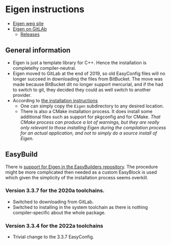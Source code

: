 # Eigen instructions

  * [Eigen weg site](http://eigen.tuxfamily.org/)
  * [Eigen on GitLAb](https://gitlab.com/libeigen/eigen)
      * [Releases](https://gitlab.com/libeigen/eigen/-/releases)

## General information

  * Eigen is just a template library for C++. Hence the installation is completelhy compiler-neutral.
  * Eigen moved to GitLab at the end of 2019, so old EasyConfig files will no longer 
    succeed in downloading the files from BitBucket. The move was made because BitBucket
    dit no longer support mercurial, and if the had to switch to git, they decided 
    they could as well switch to another provider.
  * According to [the installation instructions](https://gitlab.com/libeigen/eigen/-/blob/master/INSTALL)
      * One can simply copy the `Eigen` subdirectory to any desired location.
      * There is also a CMake installation process. It does install some additional 
        files such as support for pkgconfig and for CMake. *That CMake process can 
        produce a lot of warnings, but they are really only relevant to those installing
        Eigen during the compilation process for an actual application, and not to 
        simply do a source install of Eigen.*

## EasyBuild

There is [support for Eigen in the EasyBuilders 
repository](https://github.com/easybuilders/easybuild-easyconfigs/tree/develop/easybuild/easyconfigs/e/Eigen).
The procedure might be more complicated then needed as a custom EasyBlock is used which 
given the simplicity of the installation process seems overkill.

### Version 3.3.7 for the 2020a toolchains.

  * Switched to downloading from GitLab.
  * Switched to installing in the system toolchain as there is nothing compiler-specific 
    about the whole package.

### Version 3.3.4 for the 2022a toolchains

  * Trivial change to the 3.3.7 EasyConfig.


